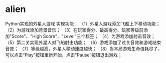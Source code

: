 # alien
Python实现的外星人游戏
实现功能：
（1）外星人游戏添加飞船上下移动功能；
（2）为游戏添加背景音乐；
（3）在玩家得分、最高得分、玩家等级前添加"Score"、"High Score"、"Level"三个标签；
（4）为游戏添加射击音效；
（5）第二关实现外星人对飞船射击功能；
（6）游戏添加了过关音效和游戏结束音效；
（7）等级越高，外星人移动速度越快；
（8）当本局游戏生命值耗尽了，可以点击“Play”按钮重新开始，点击“Pause”按钮退出游戏；
